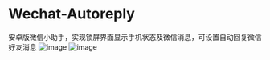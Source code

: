 ﻿# Wechat-Autoreply
安卓版微信小助手，实现锁屏界面显示手机状态及微信消息，可设置自动回复微信好友消息
![image](https://github.com/ghsxl/Wechat-Autoreply/blob/master/UI2.jpeg)
![image](https://github.com/ghsxl/Wechat-Autoreply/blob/master/UI1.jpeg)

